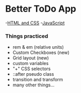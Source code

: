 # Better ToDo App
 -[HTML and CSS](https://www.youtube.com/watch?v=IhmSidOJSeE) 
 -[JavaScript](https://www.youtube.com/watch?v=W7FaYfuwu70&t=0s)
### Things practiced
 - rem & em (relative units)
 - Custom Checkboxes (new)
 - Grid layout (new)
 - custom variables
 - "+" CSS selectors
 - ::after pseudo class
 - transition and transform
 - many other things...